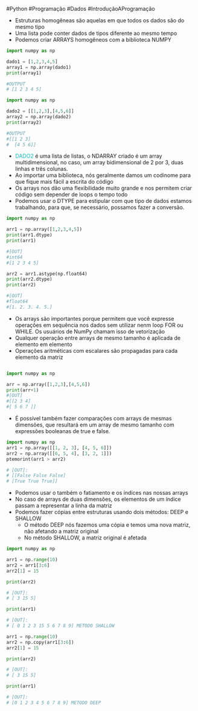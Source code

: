 
#Python #Programação #Dados #IntroduçãoAProgramação 


- Estruturas homogêneas são aquelas em que todos os dados são do mesmo tipo
- Uma lista pode conter dados de tipos diferente ao mesmo tempo
- Podemos criar ARRAYS homogêneos com a biblioteca NUMPY
```python
import numpy as np

dado1 = [1,2,3,4,5]
array1 = np.array(dado1)
print(array1)

#OUTPUT
# [1 2 3 4 5]
```

```python
import numpy as np

dado2 = [[1,2,3],[4,5,6]]
array2 = np.array(dado2)
print(array2)

#OUTPUT
#[[1 2 3]
#  [4 5 6]]	
```

- <span style="color:#0ac2bf">DADO2</span> é uma lista de listas, o NDARRAY criado é um array multidimensional, no caso, um array bidimensional de 2 por 3, duas linhas e três colunas.
- Ao importar uma biblioteca, nós geralmente damos um codinome para que fique mais fácil a escrita do código
- Os arrays nos dão uma flexibilidade muito grande e nos permitem criar código sem depender de loops o tempo todo
- Podemos usar o DTYPE para estipular com que tipo de dados estamos trabalhando, para que, se necessário, possamos fazer a conversão.
```python
import numpy as np

arr1 = np.array([1,2,3,4,5])
print(arr1.dtype)
print(arr1)

#[OUT]
#int64
#[1 2 3 4 5]

arr2 = arr1.astype(np.float64)
print(arr2.dtype)
print(arr2)

#[OUT]
#float64
#[1. 2. 3. 4. 5.]
```

- Os arrays são importantes porque permitem que você expresse operações em sequência nos dados sem utilizar nenm loop FOR ou WHILE. Os usuários de NumPy chamam isso de vetorização
- Qualquer operação entre arrays de mesmo tamanho é aplicada de elemento em elemento
- Operações aritméticas com escalares são propagadas para cada elemento da matriz

```python

import numpy as np

arr = np.array([1,2,3],[4,5,6])
print(arr+1)
#[OUT]
#[[2 3 4]
#[ 5 6 7 ]]
```

- É possível também fazer comparações com arrays de mesmas dimensões, que resultará em um array de mesmo tamanho com expressões booleanas de true e false.

```python
import numpy as np
arr1 = np.array([[1, 2, 3], [4, 5, 6]])
arr2 = np.array([[6, 5, 4], [3, 2, 1]])
ptemorint(arr1 > arr2)

# [OUT]:
# [[False False False]
# [True True True]]
```

- Podemos usar o também o fatiamento e os índices nas nossas arrays
- No caso de arrays de duas dimensões, os elementos de um índice passam a representar a linha da matriz
- Podemos fazer cópias entre estruturas usando dois métodos: DEEP e SHALLOW
	- O método DEEP nós fazemos uma cópia e temos uma nova matriz, não afetando a matriz original
	- No método SHALLOW, a matriz original é afetada
```python
import numpy as np

arr1 = np.range(10)
arr2 = arr1[3:6]
arr2[1] = 15

print(arr2)

# [OUT]:
# [ 3 15 5]

print(arr1)

# [OUT]:
# [ 0 1 2 3 15 5 6 7 8 9] METODO SHALLOW

arr1 = np.range(10)
arr2 = np.copy(arr1[3:6])
arr2[1] = 15

print(arr2)

# [OUT]:
# [ 3 15 5]

print(arr1) 

# [OUT]: 
# [0 1 2 3 4 5 6 7 8 9] METODO DEEP
```